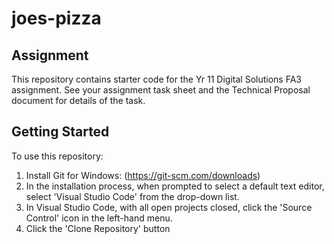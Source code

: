 # joes-pizza
## Assignment
This repository contains starter code for the Yr 11 Digital Solutions FA3 assignment. See your assignment task sheet and the Technical Proposal document for details of the task.


## Getting Started
To use this repository:
1. Install Git for Windows: (https://git-scm.com/downloads)
2. In the installation process, when prompted to select a default text editor, select 'Visual Studio Code' from the drop-down list.
3. In Visual Studio Code, with all open projects closed, click the 'Source Control' icon in the left-hand menu.
4. Click the 'Clone Repository' button
